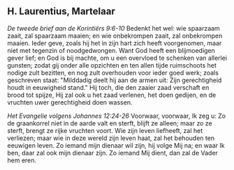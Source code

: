 ## H. Laurentius, Martelaar

*De tweede brief aan de Korintiërs 9:6-10*
Bedenkt het wel: wie spaarzaam zaait, zal spaarzaam maaien; en wie onbekrompen zaait, zal onbekrompen maaien. Ieder geve, zoals hij het in zijn hart zich heeft voorgenomen, maar niet met tegenzin of noodgedwongen. Want God heeft een blijmoedigen gever lief; en God is bij machte, om u een overvloed te schenken van allerlei gunsten; zodat gij onder alle opzichten en ten allen tijde ruimschoots het nodige zult bezitten, en nog zult overhouden voor ieder goed werk; zoals geschreven staat: "Milddadig deelt hij aan de armen uit: Zijn gerechtigheid houdt in eeuwigheid stand." Hij toch, die den zaaier zaad verschaft en brood tot spijze, Hij zal ook u het zaad verlenen, het doen gedijen, en de vruchten uwer gerechtigheid doen wassen. 

*Het Evangelie volgens Johannes 12:24-26*
Voorwaar, voorwaar, Ik zeg u: Zo de graankorrel niet in de aarde valt en sterft, blijft ze alleen; maar zo ze sterft, brengt ze rijke vruchten voort. Wie zijn leven liefheeft, zal het verliezen; maar wie in deze wereld zijn leven haat, zal het behouden ten eeuwigen leven. Zo iemand mijn dienaar wil zijn, hij volge Mij na; en waar Ik ben, daar zal ook mijn dienaar zijn. Zo iemand Mij dient, dan zal de Vader hem eren. 

